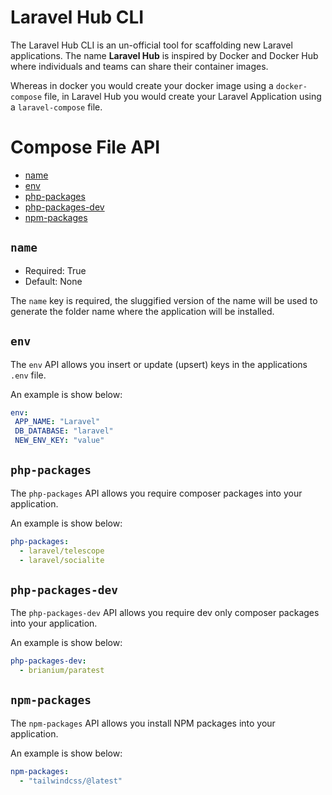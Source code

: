 # Laravel Hub CLI

The Laravel Hub CLI is an un-official tool for scaffolding new Laravel applications. The name **Laravel Hub** is inspired by Docker and Docker Hub where individuals and teams can share their container images.

Whereas in docker you would create your docker image using a `docker-compose` file, in Laravel Hub you would create your Laravel Application using a `laravel-compose` file.

# Compose File API

- [name](#name)
- [env](#env)
- [php-packages](#php-packages)
- [php-packages-dev](#php-packages-dev)
- [npm-packages](#npm-packages)

## `name`

- Required: True
- Default: None

The `name` key is required, the sluggified version of the name will be used to generate the folder name where the application will be installed.

## `env`

The `env` API allows you insert or update (upsert) keys in the applications `.env` file.

An example is show below:

```yaml
env:
 APP_NAME: "Laravel"
 DB_DATABASE: "laravel"
 NEW_ENV_KEY: "value"
```

## `php-packages`

The `php-packages` API allows you require composer packages into your application.

An example is show below:

```yaml
php-packages:
  - laravel/telescope
  - laravel/socialite
```

## `php-packages-dev`

The `php-packages-dev` API allows you require dev only composer packages into your application.

An example is show below:

```yaml
php-packages-dev:
  - brianium/paratest
```

## `npm-packages`

The `npm-packages` API allows you install NPM packages into your application.

An example is show below:

```yaml
npm-packages:
  - "tailwindcss/@latest"
```